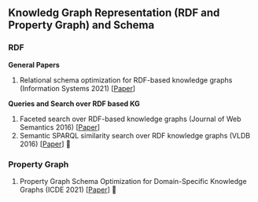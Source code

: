 ## Knowledg Graph Representation (RDF and Property Graph) and Schema

### RDF 
__General Papers__
1. Relational schema optimization for RDF-based knowledge graphs (Information Systems 2021) [[Paper](https://www.sciencedirect.com/science/article/pii/S0306437921000223)] 

__Queries and Search over RDF based KG__
1. Faceted search over RDF-based knowledge graphs (Journal of Web Semantics 2016) [[Paper](https://www.sciencedirect.com/science/article/pii/S1570826815001432)] 
2. Semantic SPARQL similarity search over RDF knowledge graphs (VLDB 2016) [[Paper](https://dl.acm.org/doi/pdf/10.14778/2983200.2983201)] 🌟

### Property Graph
1. Property Graph Schema Optimization for Domain-Specific Knowledge Graphs (ICDE 2021) [[Paper](https://arxiv.org/pdf/2003.11580.pdf)] 🌟
